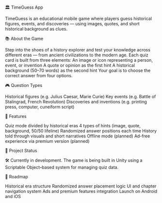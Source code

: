 🏛️ TimeGuess App

TimeGuess is an educational mobile game where players guess historical figures, events, and discoveries — using images, quotes, and short historical background as clues.

📚 About the Game

Step into the shoes of a history explorer and test your knowledge across different eras — from ancient civilizations to the modern age. Each quiz card is built from three elements:
An image or icon representing a person, event, or invention
A quote or opinion as the first hint
A historical background (50–70 words) as the second hint
Your goal is to choose the correct answer from four options.

🎮 Question Types

Historical figures (e.g. Julius Caesar, Marie Curie)
Key events (e.g. Battle of Stalingrad, French Revolution)
Discoveries and inventions (e.g. printing press, computer, cuneiform script)

🧠 Features

Quiz mode divided by historical eras
4 types of hints (image, quote, background, 50/50 lifeline)
Randomized answer positions each time
History told through visuals and short narratives
Offline mode (planned)
Ad-free experience via premium version (planned)

📆 Project Status

🛠️ Currently in development.
The game is being built in Unity using a Scriptable Object–based system for managing quiz data.

🚀 Roadmap

Historical era structure
Randomized answer placement logic
UI and chapter navigation system
Ads and premium features integration
Launch on Android and iOS
